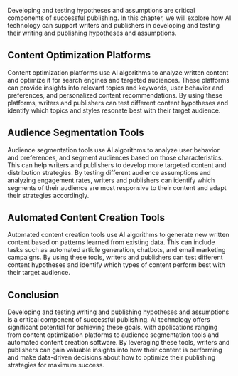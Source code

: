 
Developing and testing hypotheses and assumptions are critical components of successful publishing. In this chapter, we will explore how AI technology can support writers and publishers in developing and testing their writing and publishing hypotheses and assumptions.

Content Optimization Platforms
------------------------------

Content optimization platforms use AI algorithms to analyze written content and optimize it for search engines and targeted audiences. These platforms can provide insights into relevant topics and keywords, user behavior and preferences, and personalized content recommendations. By using these platforms, writers and publishers can test different content hypotheses and identify which topics and styles resonate best with their target audience.

Audience Segmentation Tools
---------------------------

Audience segmentation tools use AI algorithms to analyze user behavior and preferences, and segment audiences based on those characteristics. This can help writers and publishers to develop more targeted content and distribution strategies. By testing different audience assumptions and analyzing engagement rates, writers and publishers can identify which segments of their audience are most responsive to their content and adapt their strategies accordingly.

Automated Content Creation Tools
--------------------------------

Automated content creation tools use AI algorithms to generate new written content based on patterns learned from existing data. This can include tasks such as automated article generation, chatbots, and email marketing campaigns. By using these tools, writers and publishers can test different content hypotheses and identify which types of content perform best with their target audience.

Conclusion
----------

Developing and testing writing and publishing hypotheses and assumptions is a critical component of successful publishing. AI technology offers significant potential for achieving these goals, with applications ranging from content optimization platforms to audience segmentation tools and automated content creation software. By leveraging these tools, writers and publishers can gain valuable insights into how their content is performing and make data-driven decisions about how to optimize their publishing strategies for maximum success.
